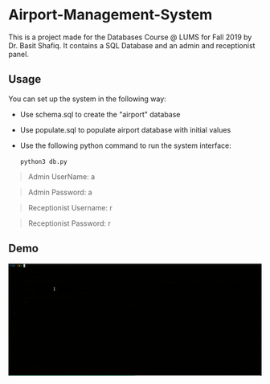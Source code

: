 # Airport-Management-System

This is a project made for the Databases Course @ LUMS for Fall 2019 by Dr. Basit Shafiq. It contains a SQL Database and an admin and receptionist panel.
## Usage
You can set up the system in the following way:

 - Use schema.sql to create the "airport" database
 - Use populate.sql to populate airport database with initial values
 - Use the following python command to run the system interface: 

	`python3 db.py`

> Admin UserName: a

> Admin Password: a

> Receptionist Username: r

> Receptionist Password: r

## Demo
![demo](./demo.gif)

